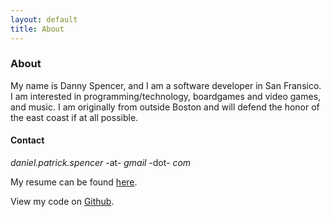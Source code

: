 ```yaml
---
layout: default
title: About
---
```


### About

My name is Danny Spencer, and I am a software developer in San Fransico. I am interested in programming/technology, boardgames and video games, and music. I am originally from outside Boston and will defend the honor of the east coast if at all possible.

#### Contact 

_daniel.patrick.spencer_ -at- _gmail_ -dot- _com_

My resume can be found [here](/Daniel_Spencer_Resume.pdf).

View my code on [Github](https://github.com/indspenceable/).